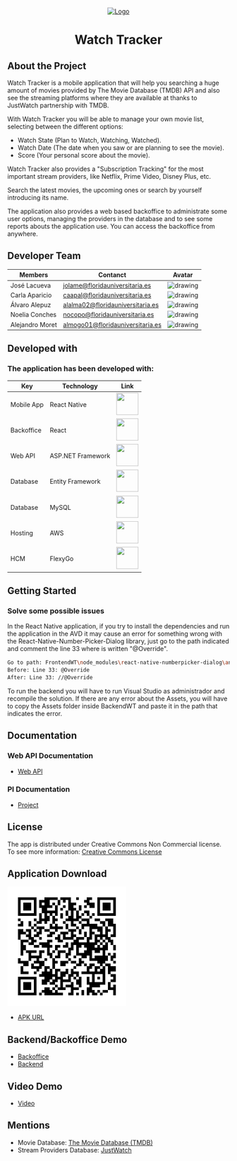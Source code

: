 <!-- PROJECT LOGO -->
<br />
<p align="center">
  <a href="https://github.com/Florida2DAM/WatchTracker">
    <img src="https://avatars.githubusercontent.com/t/4374826?s=280&v=4" alt="Logo" width="300" height="300">
  </a>

  <h1 align="center">Watch Tracker</h1>



<!-- ABOUT THE PROJECT -->
## About the Project

Watch Tracker is a mobile application that will help you searching a huge amount of movies provided by The Movie Database (TMDB) API and also see the streaming platforms where they are available at thanks to JustWatch partnership with TMDB.

With Watch Tracker you will be able to manage your own movie list, selecting between the different options:
* Watch State (Plan to Watch, Watching, Watched).
* Watch Date (The date when you saw or are planning to see the movie).
* Score (Your personal score about the movie).

Watch Tracker also provides a "Subscription Tracking" for the most important stream providers, like Netflix, Prime Video, Disney Plus, etc.

Search the latest movies, the upcoming ones or search by yourself introducing its name.

The application also provides a web based backoffice to administrate some user options, managing the providers in the database and to see some reports abouts the application use. You can access the backoffice from anywhere.

<!-- CONTACT -->
## Developer Team

|      Members      |             Contanct               |  Avatar  |
|-------------------|------------------------------------|----------|
|  José Lacueva     |  jolame@floridauniversitaria.es    |<img src="https://avatars.githubusercontent.com/u/58451072?s=460&u=b8f56b5ba0ee46e829edd76086e733016731b6fd&v=4" alt="drawing" width="50" height="50"/>|
|  Carla Aparicio   |  caapal@floridauniversitaria.es     |<img src="https://avatars.githubusercontent.com/u/56550138?s=460&u=46095a4312d0bea92a933108b4a42b402a38b4c9&v=4" alt="drawing" width="50" height="50"/>|
|  Álvaro Alepuz    |  alalma02@floridauniversitaria.es  |<img src="https://avatars.githubusercontent.com/u/57366260?s=460&v=4" alt="drawing" width="50" height="50"/>|
|  Noelia Conches   |  nocopo@floridauniversitaria.es    |<img src="https://avatars.githubusercontent.com/u/57366330?s=460&v=4" alt="drawing" width="50" height="50"/>|
|  Alejandro Moret  |  almogo01@floridauniversitaria.es  |<img src="https://avatars.githubusercontent.com/u/57366094?s=460&v=4" alt="drawing" width="50" height="50"/>|


## Developed with

### The application has been developed with:

|        Key        |     Technology     |   Link   |
|-------------------|--------------------|----------|
|    Mobile App     |  React Native      |<a href="https://reactnative.dev/"><img src="https://reactnative.dev/img/header_logo.svg" width="50" height="50"/></a>|
|    Backoffice     |  React             |<a href="https://es.reactjs.org/"><img src="https://reactnative.dev/img/header_logo.svg" width="50" height="50"/></a>|
|    Web API        |  ASP.NET Framework |<a href="https://dotnet.microsoft.com/apps/aspnet"><img src="https://upload.wikimedia.org/wikipedia/commons/thumb/a/a3/.NET_Logo.svg/1200px-.NET_Logo.svg.png" width="50" height="50"/></a>|
|    Database       |  Entity Framework  |<a href="https://docs.microsoft.com/es-es/ef/"><img src="https://3.bp.blogspot.com/-Ox1RXIqyaE8/VtURKh85shI/AAAAAAAABIw/2F_vzs-EVSY71FiJ60fpv9WuZwM3cD5xACKgB/s1600/entity_image.png" width="50" height="50"/></a>|
|    Database       |  MySQL             |<a href="https://www.mysql.com/"><img src="http://pngimg.com/uploads/mysql/mysql_PNG9.png" width="50" height="50"/></a>|
|    Hosting        |  AWS               |<a href="https://aws.amazon.com/es/"><img src="https://encrypted-tbn0.gstatic.com/images?q=tbn:ANd9GcRLnRCwyP1EcsVzWzu7Z1PlWqjti1elkdDomg&usqp=CAU" width="50" height="50"/></a>|
|    HCM            |  FlexyGo           |<a href="https://www.flexygo.com/"><img src="https://pbs.twimg.com/profile_images/1088758127409926145/v3njj5Eu_400x400.jpg" width="50" height="50"/></a>|



<!-- GETTING STARTED -->
## Getting Started

### Solve some possible issues

In the React Native application, if you try to install the dependencies and run the application in the AVD it may cause an error for something wrong with the React-Native-Number-Picker-Dialog library, just go to the path indicated and comment the line 33 where is written "@Override".
   ```sh
   Go to path: FrontendWT\node_modules\react-native-numberpicker-dialog\android\src\main\java\fr\bamlab\reactnativenumberpickerdialog\RNNumberPickerDialogPackage.java
   Before: Line 33: @Override
   After: Line 33: //@Override
   ```

To run the backend you will have to run Visual Studio as administrador and recompile the solution. If there are any error about the Assets, you will have to copy the Assets folder inside BackendWT and paste it in the path that indicates the error.

## Documentation

### Web API Documentation
 * [Web API](https://github.com/Florida2DAM/WatchTracker/blob/master/Documentation%20-%20PI/Watch%20Tracker%20-%20Web%20API%20-%20Documentation.pdf)

### PI Documentation
 * [Project](https://github.com/Florida2DAM/WatchTracker/blob/master/Documentation%20-%20PI/documentacion-proyecto2021.pdf)



<!-- LICENSE -->
## License

The app is distributed under Creative Commons Non Commercial license. To see more information: [Creative Commons License](https://es.wikipedia.org/wiki/Licencias_Creative_Commons)

## Application Download
 ![APK QR](https://github.com/Florida2DAM/WatchTracker/blob/master/PI%20-%20Assets/qr_wt_apk.png)
 * [APK URL](https://mega.nz/file/F3wxAKaT#zcOgxal7lXvYWNCF_3vMfgubtvgLFjZcYue0mePPUu0)

## Backend/Backoffice Demo
* [Backoffice](http://23.22.212.18:12641/)
* [Backend](http://23.22.212.18:12640/)

## Video Demo
* [Video](https://youtu.be/VPQ5rbetQMM)

## Mentions

* Movie Database: [The Movie Database (TMDB)](https://www.themoviedb.org/?language=es-ES)
* Stream Providers Database: [JustWatch](https://www.justwatch.com/)
